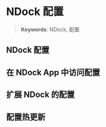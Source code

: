 # NDock 配置

> __Keywords__: NDock, 配置


## NDock 配置


## 在 NDock App 中访问配置


## 扩展 NDock 的配置


## 配置热更新

